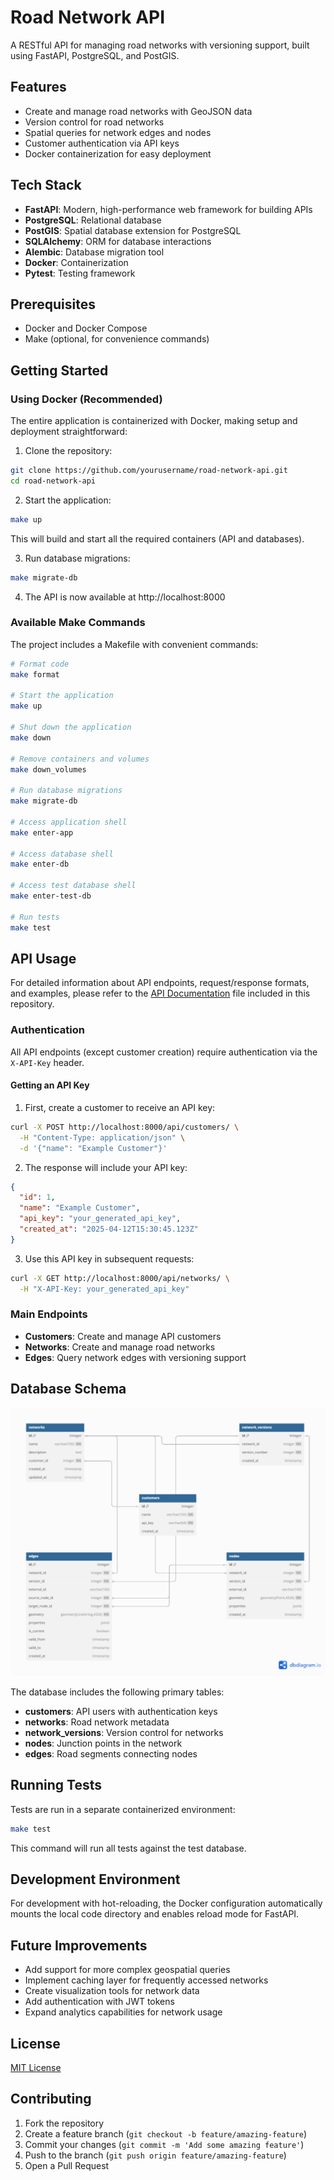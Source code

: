 # Road Network API

A RESTful API for managing road networks with versioning support, built using FastAPI, PostgreSQL, and PostGIS.

## Features

- Create and manage road networks with GeoJSON data
- Version control for road networks
- Spatial queries for network edges and nodes
- Customer authentication via API keys
- Docker containerization for easy deployment

## Tech Stack

- **FastAPI**: Modern, high-performance web framework for building APIs
- **PostgreSQL**: Relational database
- **PostGIS**: Spatial database extension for PostgreSQL
- **SQLAlchemy**: ORM for database interactions
- **Alembic**: Database migration tool
- **Docker**: Containerization
- **Pytest**: Testing framework

## Prerequisites

- Docker and Docker Compose
- Make (optional, for convenience commands)

## Getting Started

### Using Docker (Recommended)

The entire application is containerized with Docker, making setup and deployment straightforward:

1. Clone the repository:
```bash
git clone https://github.com/yourusername/road-network-api.git
cd road-network-api
```

2. Start the application:
```bash
make up
```
This will build and start all the required containers (API and databases).

3. Run database migrations:
```bash
make migrate-db
```

4. The API is now available at http://localhost:8000

### Available Make Commands

The project includes a Makefile with convenient commands:

```bash
# Format code
make format

# Start the application
make up

# Shut down the application
make down

# Remove containers and volumes
make down_volumes

# Run database migrations
make migrate-db

# Access application shell
make enter-app

# Access database shell
make enter-db

# Access test database shell
make enter-test-db

# Run tests
make test
```

## API Usage

For detailed information about API endpoints, request/response formats, and examples, please refer to the [API Documentation](API_DOCUMENTATION.md) file included in this repository.

### Authentication

All API endpoints (except customer creation) require authentication via the `X-API-Key` header.

#### Getting an API Key

1. First, create a customer to receive an API key:
```bash
curl -X POST http://localhost:8000/api/customers/ \
  -H "Content-Type: application/json" \
  -d '{"name": "Example Customer"}'
```

2. The response will include your API key:
```json
{
  "id": 1,
  "name": "Example Customer",
  "api_key": "your_generated_api_key",
  "created_at": "2025-04-12T15:30:45.123Z"
}
```

3. Use this API key in subsequent requests:
```bash
curl -X GET http://localhost:8000/api/networks/ \
  -H "X-API-Key: your_generated_api_key"
```

### Main Endpoints

- **Customers**: Create and manage API customers
- **Networks**: Create and manage road networks
- **Edges**: Query network edges with versioning support

## Database Schema

![Database Schema](ERD.png)

The database includes the following primary tables:
- **customers**: API users with authentication keys
- **networks**: Road network metadata
- **network_versions**: Version control for networks
- **nodes**: Junction points in the network
- **edges**: Road segments connecting nodes

## Running Tests

Tests are run in a separate containerized environment:

```bash
make test
```

This command will run all tests against the test database.

## Development Environment

For development with hot-reloading, the Docker configuration automatically mounts the local code directory and enables reload mode for FastAPI.

## Future Improvements

- Add support for more complex geospatial queries
- Implement caching layer for frequently accessed networks
- Create visualization tools for network data
- Add authentication with JWT tokens
- Expand analytics capabilities for network usage

## License

[MIT License](LICENSE)

## Contributing

1. Fork the repository
2. Create a feature branch (`git checkout -b feature/amazing-feature`)
3. Commit your changes (`git commit -m 'Add some amazing feature'`)
4. Push to the branch (`git push origin feature/amazing-feature`)
5. Open a Pull Request